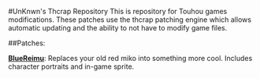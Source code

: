 #UnKnwn's Thcrap Repository
This is repository for Touhou games modifications. 
These patches use the thcrap patching engine which allows automatic updating and the ability to not have to modify game files.

##Patches:

**[BlueReimu](https://github.com/Zrrg/UnKnwn/tree/master/bl_reimu)**: Replaces your old red miko into something more cool. Includes character portraits and in-game sprite.